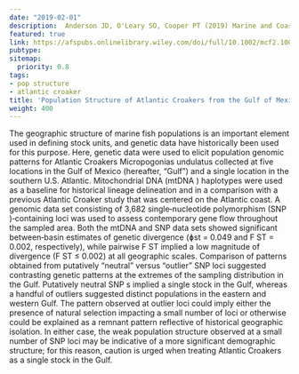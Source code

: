 ```yaml
---
date: "2019-02-01"
description:  Anderson JD, O'Leary SO, Cooper PT (2019) Marine and Coastal Fisheries
featured: true
link: https://afspubs.onlinelibrary.wiley.com/doi/full/10.1002/mcf2.10055
pubtype:
sitemap:
  priority: 0.8
tags:
- pop structure
- atlantic croaker
title: 'Population Structure of Atlantic Croakers from the Gulf of Mexico: Evaluating a Single‐Stock Hypothesis Using a Genomic Approach'
weight: 400
---
```


The geographic structure of marine fish populations is an important element used in defining stock units, and genetic data have historically been used for this purpose. Here, genetic data were used to elicit population genomic patterns for Atlantic Croakers Micropogonias undulatus collected at five locations in the Gulf of Mexico (hereafter, “Gulf”) and a single location in the southern U.S. Atlantic. Mitochondrial DNA (mtDNA ) haplotypes were used as a baseline for historical lineage delineation and in a comparison with a previous Atlantic Croaker study that was centered on the Atlantic coast. A genomic data set consisting of 3,682 single‐nucleotide polymorphism (SNP )‐containing loci was used to assess contemporary gene flow throughout the sampled area. Both the mtDNA and SNP data sets showed significant between‐basin estimates of genetic divergence (ɸst = 0.049 and F ST  = 0.002, respectively), while pairwise F ST implied a low magnitude of divergence (F ST  ≤ 0.002) at all geographic scales. Comparison of patterns obtained from putatively “neutral” versus “outlier” SNP loci suggested contrasting genetic patterns at the extremes of the sampling distribution in the Gulf. Putatively neutral SNP s implied a single stock in the Gulf, whereas a handful of outliers suggested distinct populations in the eastern and western Gulf. The pattern observed at outlier loci could imply either the presence of natural selection impacting a small number of loci or otherwise could be explained as a remnant pattern reflective of historical geographic isolation. In either case, the weak population structure observed at a small number of SNP loci may be indicative of a more significant demographic structure; for this reason, caution is urged when treating Atlantic Croakers as a single stock in the Gulf.